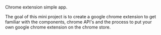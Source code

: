 Chrome extension simple app.

The goal of this mini project is to create a google chrome extension to get familiar with the components, chrome API's and the process to put your own google chrome extension on the chrome store.
